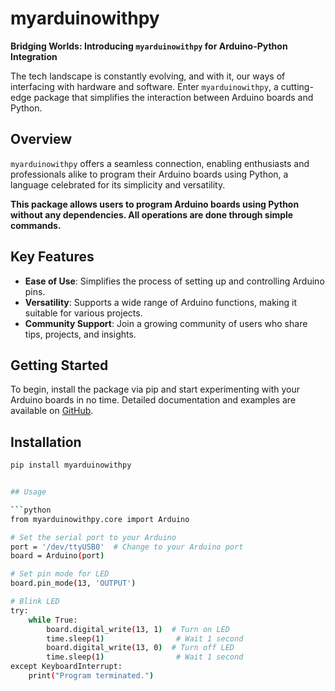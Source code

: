 # myarduinowithpy

**Bridging Worlds: Introducing `myarduinowithpy` for Arduino-Python Integration**

The tech landscape is constantly evolving, and with it, our ways of interfacing with hardware and software. Enter `myarduinowithpy`, a cutting-edge package that simplifies the interaction between Arduino boards and Python.

## Overview
`myarduinowithpy` offers a seamless connection, enabling enthusiasts and professionals alike to program their Arduino boards using Python, a language celebrated for its simplicity and versatility.

**This package allows users to program Arduino boards using Python without any dependencies. All operations are done through simple commands.**

## Key Features
- **Ease of Use**: Simplifies the process of setting up and controlling Arduino pins.
- **Versatility**: Supports a wide range of Arduino functions, making it suitable for various projects.
- **Community Support**: Join a growing community of users who share tips, projects, and insights.

## Getting Started
To begin, install the package via pip and start experimenting with your Arduino boards in no time. Detailed documentation and examples are available on [GitHub](https://github.com/mjavadhe/myarduinowithpy).

## Installation
```bash
pip install myarduinowithpy


## Usage

```python
from myarduinowithpy.core import Arduino

# Set the serial port to your Arduino
port = '/dev/ttyUSB0'  # Change to your Arduino port
board = Arduino(port)

# Set pin mode for LED
board.pin_mode(13, 'OUTPUT')

# Blink LED
try:
    while True:
        board.digital_write(13, 1)  # Turn on LED
        time.sleep(1)                # Wait 1 second
        board.digital_write(13, 0)  # Turn off LED
        time.sleep(1)                # Wait 1 second
except KeyboardInterrupt:
    print("Program terminated.")

